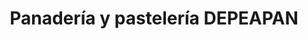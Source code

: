 ---
title: "Panadería y pastelería DEPEAPAN"
url: /cali/panaderia-y-pasteleria-depeapan/
shop: panadería
---